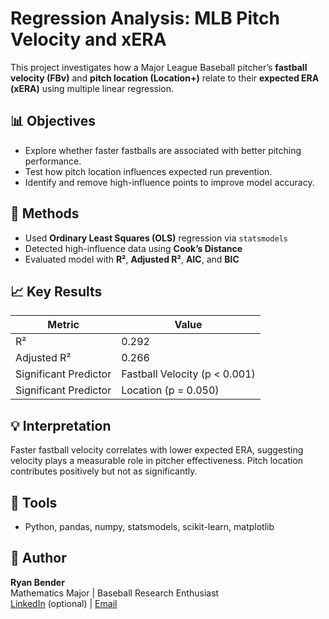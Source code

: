 # Regression Analysis: MLB Pitch Velocity and xERA

This project investigates how a Major League Baseball pitcher’s **fastball velocity (FBv)** and **pitch location (Location+)** relate to their **expected ERA (xERA)** using multiple linear regression.

## 📊 Objectives
- Explore whether faster fastballs are associated with better pitching performance.
- Test how pitch location influences expected run prevention.
- Identify and remove high-influence points to improve model accuracy.

## 🧮 Methods
- Used **Ordinary Least Squares (OLS)** regression via `statsmodels`
- Detected high-influence data using **Cook’s Distance**
- Evaluated model with **R²**, **Adjusted R²**, **AIC**, and **BIC**

## 📈 Key Results
| Metric | Value |
|--------|-------|
| R² | 0.292 |
| Adjusted R² | 0.266 |
| Significant Predictor | Fastball Velocity (p < 0.001) |
| Significant Predictor | Location (p = 0.050) |

## 💡 Interpretation
Faster fastball velocity correlates with lower expected ERA, suggesting velocity plays a measurable role in pitcher effectiveness. Pitch location contributes positively but not as significantly.

## 🧰 Tools
- Python, pandas, numpy, statsmodels, scikit-learn, matplotlib

## 🧾 Author
**Ryan Bender**  
Mathematics Major | Baseball Research Enthusiast  
[LinkedIn](https://www.linkedin.com) (optional) | [Email](ryanbender2002@gmail.com)
